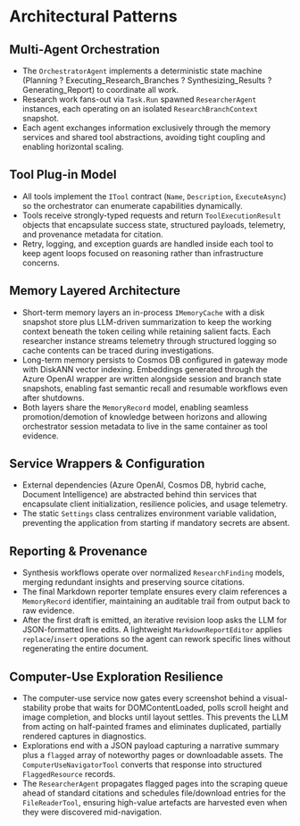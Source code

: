 # Architectural Patterns

## Multi-Agent Orchestration
- The `OrchestratorAgent` implements a deterministic state machine (Planning ? Executing_Research_Branches ? Synthesizing_Results ? Generating_Report) to coordinate all work.
- Research work fans-out via `Task.Run` spawned `ResearcherAgent` instances, each operating on an isolated `ResearchBranchContext` snapshot.
- Each agent exchanges information exclusively through the memory services and shared tool abstractions, avoiding tight coupling and enabling horizontal scaling.

## Tool Plug-in Model
- All tools implement the `ITool` contract (`Name`, `Description`, `ExecuteAsync`) so the orchestrator can enumerate capabilities dynamically.
- Tools receive strongly-typed requests and return `ToolExecutionResult` objects that encapsulate success state, structured payloads, telemetry, and provenance metadata for citation.
- Retry, logging, and exception guards are handled inside each tool to keep agent loops focused on reasoning rather than infrastructure concerns.

## Memory Layered Architecture
- Short-term memory layers an in-process `IMemoryCache` with a disk snapshot store plus LLM-driven summarization to keep the working context beneath the token ceiling while retaining salient facts. Each researcher instance streams telemetry through structured logging so cache contents can be traced during investigations.
- Long-term memory persists to Cosmos DB configured in gateway mode with DiskANN vector indexing. Embeddings generated through the Azure OpenAI wrapper are written alongside session and branch state snapshots, enabling fast semantic recall and resumable workflows even after shutdowns.
- Both layers share the `MemoryRecord` model, enabling seamless promotion/demotion of knowledge between horizons and allowing orchestrator session metadata to live in the same container as tool evidence.

## Service Wrappers & Configuration
- External dependencies (Azure OpenAI, Cosmos DB, hybrid cache, Document Intelligence) are abstracted behind thin services that encapsulate client initialization, resilience policies, and usage telemetry.
- The static `Settings` class centralizes environment variable validation, preventing the application from starting if mandatory secrets are absent.

## Reporting & Provenance
- Synthesis workflows operate over normalized `ResearchFinding` models, merging redundant insights and preserving source citations.
- The final Markdown reporter template ensures every claim references a `MemoryRecord` identifier, maintaining an auditable trail from output back to raw evidence.
- After the first draft is emitted, an iterative revision loop asks the LLM for JSON-formatted line edits. A lightweight `MarkdownReportEditor` applies `replace`/`insert` operations so the agent can rework specific lines without regenerating the entire document.

## Computer-Use Exploration Resilience
- The computer-use service now gates every screenshot behind a visual-stability probe that waits for DOMContentLoaded, polls scroll height and image completion, and blocks until layout settles. This prevents the LLM from acting on half-painted frames and eliminates duplicated, partially rendered captures in diagnostics.
- Explorations end with a JSON payload capturing a narrative summary plus a `flagged` array of noteworthy pages or downloadable assets. The `ComputerUseNavigatorTool` converts that response into structured `FlaggedResource` records.
- The `ResearcherAgent` propagates flagged pages into the scraping queue ahead of standard citations and schedules file/download entries for the `FileReaderTool`, ensuring high-value artefacts are harvested even when they were discovered mid-navigation.


